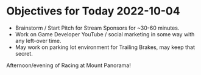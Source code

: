 # Objectives for Today 2022-10-04

- Brainstorm / Start Pitch for Stream Sponsors for ~30-60 minutes.
- Work on Game Developer YouTube / social marketing in some way with any left-over time.
- May work on parking lot environment for Trailing Brakes, may keep that secret.

Afternoon/evening of Racing at Mount Panorama!
